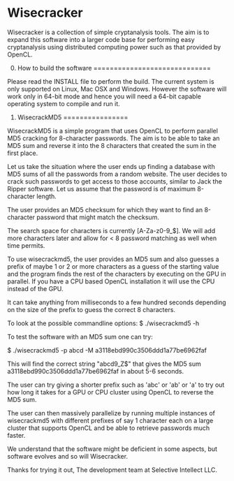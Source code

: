 Wisecracker
===========

Wisecracker is a collection of simple cryptanalysis tools. The aim is to expand
this software into a larger code base for performing easy cryptanalysis using
distributed computing power such as that provided by OpenCL.

0. How to build the software
=============================

Please read the INSTALL file to perform the build.
The current system is only supported on Linux, Mac OSX and Windows. However the
software will work only in 64-bit mode and hence you will need a 64-bit capable
operating system to compile and run it.

1. WisecrackMD5
================

WisecrackMD5 is a simple program that uses OpenCL to perform parallel MD5
cracking for 8-character passwords. The aim is to be able to take an MD5 sum and
reverse it into the 8 characters that created the sum in the first place.

Let us take the situation where the user ends up finding a database with MD5
sums of all the passwords from a random website. The user decides to crack such
passwords to get access to those accounts, similar to Jack the Ripper software.
Let us assume that the password is of maximum 8-character length.

The user provides an MD5 checksum for which they want to find an 8-character
password that might match the checksum.

The search space for characters is currently [A-Za-z0-9_$]. We will add more
characters later and allow for < 8 password matching as well when time permits.

To use wisecrackmd5, the user provides an MD5 sum and also guesses a prefix of
maybe 1 or 2 or more characters as a guess of the starting value and the program
finds the rest of the characters by executing on the GPU in parallel. If you
have a CPU based OpenCL installation it will use the CPU instead of the GPU.

It can take anything from milliseconds to a few hundred seconds depending on the
size of the prefix to guess the correct 8 characters.

To look at the possible commandline options:
$ ./wisecrackmd5  -h

To test the software with an MD5 sum one can try:

$ ./wisecrackmd5 -p abcd -M a3118ebd990c3506ddd1a77be6962faf

This will find the correct string "abcd9_Z$" that gives the MD5 sum
a3118ebd990c3506ddd1a77be6962faf in about 5-6 seconds.

The user can try giving a shorter prefix such as 'abc' or 'ab' or 'a' to try out
how long it takes for a GPU or CPU cluster using OpenCL to reverse the MD5 sum.

The user can then massively parallelize by running multiple instances of
wisecrackmd5 with different prefixes of say 1 character each on a large cluster
that supports OpenCL and be able to retrieve passwords much faster.

We understand that the software might be deficient in some aspects, but software
evolves and so will Wisecracker.

Thanks for trying it out,
The development team at Selective Intellect LLC.
